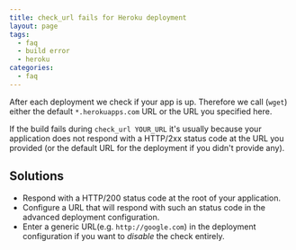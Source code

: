 ```yaml
---
title: check_url fails for Heroku deployment
layout: page
tags:
  - faq
  - build error
  - heroku
categories:
  - faq
---
```

After each deployment we check if your app is up. Therefore we call (`wget`) either the default `*.herokuapps.com` URL or the URL you specified here.

If the build fails during `check_url YOUR_URL` it's usually because your application does not respond with a HTTP/2xx status code at the URL you provided (or the default URL for the deployment if you didn't provide any).

## Solutions

* Respond with a HTTP/200 status code at the root of your application.
* Configure a URL that will respond with such an status code in the advanced deployment configuration.
* Enter a generic URL(e.g. `http://google.com`) in the deployment configuration if you want to _disable_ the check entirely.
